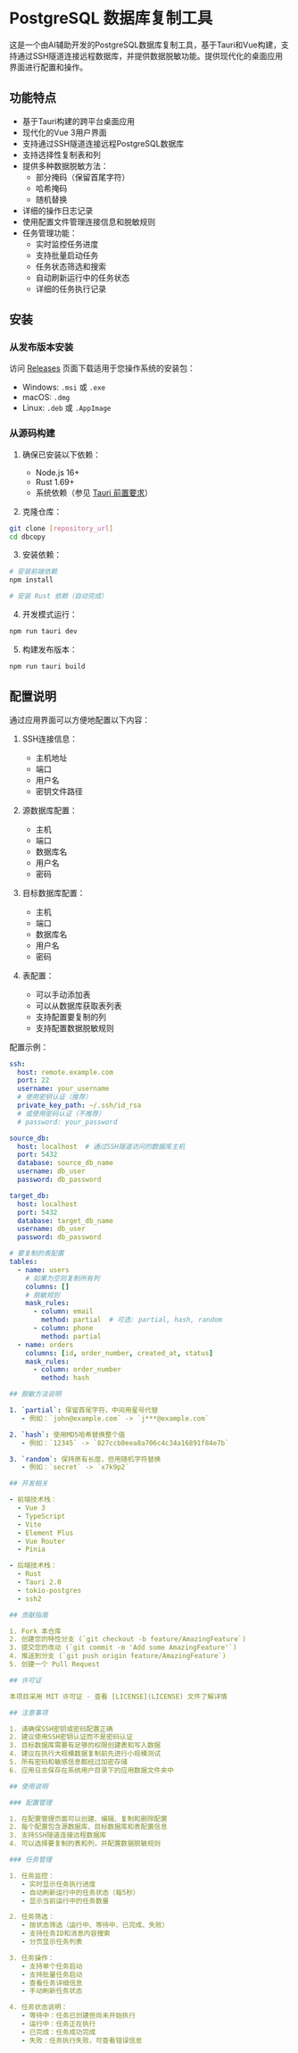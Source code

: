# PostgreSQL 数据库复制工具

这是一个由AI辅助开发的PostgreSQL数据库复制工具，基于Tauri和Vue构建，支持通过SSH隧道连接远程数据库，并提供数据脱敏功能。提供现代化的桌面应用界面进行配置和操作。

## 功能特点

- 基于Tauri构建的跨平台桌面应用
- 现代化的Vue 3用户界面
- 支持通过SSH隧道连接远程PostgreSQL数据库
- 支持选择性复制表和列
- 提供多种数据脱敏方法：
  - 部分掩码（保留首尾字符）
  - 哈希掩码
  - 随机替换
- 详细的操作日志记录
- 使用配置文件管理连接信息和脱敏规则
- 任务管理功能：
  - 实时监控任务进度
  - 支持批量启动任务
  - 任务状态筛选和搜索
  - 自动刷新运行中的任务状态
  - 详细的任务执行记录

## 安装

### 从发布版本安装

访问 [Releases](https://github.com/your-repo/releases) 页面下载适用于您操作系统的安装包：

- Windows: `.msi` 或 `.exe`
- macOS: `.dmg`
- Linux: `.deb` 或 `.AppImage`

### 从源码构建

1. 确保已安装以下依赖：
   - Node.js 16+
   - Rust 1.69+
   - 系统依赖（参见 [Tauri 前置要求](https://tauri.app/v1/guides/getting-started/prerequisites)）

2. 克隆仓库：
```bash
git clone [repository_url]
cd dbcopy
```

3. 安装依赖：
```bash
# 安装前端依赖
npm install

# 安装 Rust 依赖（自动完成）
```

4. 开发模式运行：
```bash
npm run tauri dev
```

5. 构建发布版本：
```bash
npm run tauri build
```

## 配置说明

通过应用界面可以方便地配置以下内容：

1. SSH连接信息：
   - 主机地址
   - 端口
   - 用户名
   - 密钥文件路径

2. 源数据库配置：
   - 主机
   - 端口
   - 数据库名
   - 用户名
   - 密码

3. 目标数据库配置：
   - 主机
   - 端口
   - 数据库名
   - 用户名
   - 密码

4. 表配置：
   - 可以手动添加表
   - 可以从数据库获取表列表
   - 支持配置要复制的列
   - 支持配置数据脱敏规则

配置示例：
```yaml
ssh:
  host: remote.example.com
  port: 22
  username: your_username
  # 使用密钥认证（推荐）
  private_key_path: ~/.ssh/id_rsa
  # 或使用密码认证（不推荐）
  # password: your_password

source_db:
  host: localhost  # 通过SSH隧道访问的数据库主机
  port: 5432
  database: source_db_name
  username: db_user
  password: db_password

target_db:
  host: localhost
  port: 5432
  database: target_db_name
  username: db_user
  password: db_password

# 要复制的表配置
tables:
  - name: users
    # 如果为空则复制所有列
    columns: []
    # 脱敏规则
    mask_rules:
      - column: email
        method: partial  # 可选: partial, hash, random
      - column: phone
        method: partial
  - name: orders
    columns: [id, order_number, created_at, status]
    mask_rules:
      - column: order_number
        method: hash

## 脱敏方法说明

1. `partial`: 保留首尾字符，中间用星号代替
   - 例如：`john@example.com` -> `j***@example.com`

2. `hash`: 使用MD5哈希替换整个值
   - 例如：`12345` -> `827ccb0eea8a706c4c34a16891f84e7b`

3. `random`: 保持原有长度，但用随机字符替换
   - 例如：`secret` -> `x7k9p2`

## 开发相关

- 前端技术栈：
  - Vue 3
  - TypeScript
  - Vite
  - Element Plus
  - Vue Router
  - Pinia

- 后端技术栈：
  - Rust
  - Tauri 2.0
  - tokio-postgres
  - ssh2

## 贡献指南

1. Fork 本仓库
2. 创建您的特性分支 (`git checkout -b feature/AmazingFeature`)
3. 提交您的改动 (`git commit -m 'Add some AmazingFeature'`)
4. 推送到分支 (`git push origin feature/AmazingFeature`)
5. 创建一个 Pull Request

## 许可证

本项目采用 MIT 许可证 - 查看 [LICENSE](LICENSE) 文件了解详情

## 注意事项

1. 请确保SSH密钥或密码配置正确
2. 建议使用SSH密钥认证而不是密码认证
3. 目标数据库需要有足够的权限创建表和写入数据
4. 建议在执行大规模数据复制前先进行小规模测试
5. 所有密码和敏感信息都经过加密存储
6. 应用日志保存在系统用户目录下的应用数据文件夹中

## 使用说明

### 配置管理

1. 在配置管理页面可以创建、编辑、复制和删除配置
2. 每个配置包含源数据库、目标数据库和表配置信息
3. 支持SSH隧道连接远程数据库
4. 可以选择要复制的表和列，并配置数据脱敏规则

### 任务管理

1. 任务监控：
   - 实时显示任务执行进度
   - 自动刷新运行中的任务状态（每5秒）
   - 显示当前运行中的任务数量

2. 任务筛选：
   - 按状态筛选（运行中、等待中、已完成、失败）
   - 支持任务ID和消息内容搜索
   - 分页显示任务列表

3. 任务操作：
   - 支持单个任务启动
   - 支持批量任务启动
   - 查看任务详细信息
   - 手动刷新任务状态

4. 任务状态说明：
   - 等待中：任务已创建但尚未开始执行
   - 运行中：任务正在执行
   - 已完成：任务成功完成
   - 失败：任务执行失败，可查看错误信息 